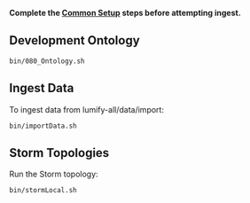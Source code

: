 **Complete the [Common Setup](running-lumify.md) steps before attempting ingest.**


## Development Ontology

    bin/080_Ontology.sh

## Ingest Data

To ingest data from lumify-all/data/import:

    bin/importData.sh

## Storm Topologies

Run the Storm topology:

    bin/stormLocal.sh
